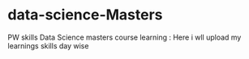 # data-science-Masters
PW skills Data Science masters course learning : Here i wll upload my learnings skills day wise
